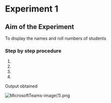 # Experiment 1

## Aim of the Experiment
To display the names and roll numbers of students

### Step by step procedure
1.
2.
3.
4.

Output obtained


![MicrosoftTeams-image(1).png](Output.png)


